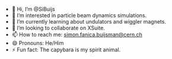 - 👋 Hi, I’m @SiBuijs
- 👀 I’m interested in particle beam dynamics simulations.
- 🌱 I’m currently learning about undulators and wiggler magnets.
- 💞️ I’m looking to collaborate on XSuite.
- 📫 How to reach me: simon.fanica.buijsman@cern.ch
- 😄 Pronouns: He/Him
- ⚡ Fun fact: The capybara is my spirit animal.

<!---
SiBuijs/SiBuijs is a ✨ special ✨ repository because its `README.md` (this file) appears on your GitHub profile.
You can click the Preview link to take a look at your changes.
--->
